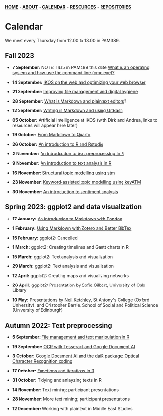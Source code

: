 [**HOME**](/index.md) - [**ABOUT**](/about.md) - [**CALENDAR**](/calendar.md) - [**RESOURCES**](/resources.md) - [**REPOSITORIES**](/repositories.md)

# Calendar

We meet every Thursday from 12.00 to 13.00 in PAM389. 

## Fall 2023

* **7 September:** NOTE: 14.15 in PAM489 this date [What is an operating system and how use the command line (cmd.exe)?](/contents/fall_2023/cmd.md)
  
* **14 September:** [IKOS on the web and optimizing your web browser](/contents/fall_2023/browser.md)

* **21 September:** [Improving file management and digital hygiene](/contents/fall_2023/digital_hygiene.md)

* **28 September:** [What is Markdown and plaintext editors](/contents/2023_01_18_introduction_to_markdown.md)?

* **12 September:** [Writing in Markdown and using GitBash](/contents/fall_2023/writing_markdown.md)

* **05 October:** Artificial Intelligence at IKOS (with Dirk and Andrea, links to resources will appear here later)

* **19 October:** [From Markdown to Quarto](/contents/fall_2023/quarto.md)

* **26 October:** [An introduction to R and Rstudio](/contents/fall_2023/introduction_r.md)

* **2 November:** [An introduction to text preprocessing in R](/contents/fall_2023/text_preprocessing.md)

* **9 November:** [An introduction to text analysis in R](/contents/fall_2023/text_analysis.md)

* **16 November:** [Structural topic modelling using stm](/contents/fall_2023/stm.md)

* **23 November:** [Keyword-assisted topic modelling using keyATM](/contents/fall_2023/atm.md)

* **30 November:** [An introduction to sentiment analysis](/contents/fall_2023/sentiment_analysis.md)



## Spring 2023: ggplot2 and data visualization

* **17 January:** [An introduction to Markdown  with Pandoc](/contents/2023_01_18_introduction_to_markdown.md)

* **1 February:** [Using Markdown with Zotero and Better BibTex](/contents/2023_02_01_markdown_zotero_better_bibtex.md)

* **15 February:** ggplot2: Cancelled

* **1 March:** ggplot2: Creating timelines and Gantt charts in R

* **15 March:** ggplot2: Text analysis and visualization

* **29 March:** ggplot2: Text analysis and visualization

* **12 April:** ggplot2: Creating maps and visualizing networks

* **26 April:** ggplot2: Presentation by [Sofie Gilbert](https://www.ub.uio.no/english/about/people/samdig/open-research/sofiegi/index.html), University of Oslo Library

* **10 May:** Presentations by [Neil Ketchley](https://www.politics.ox.ac.uk/person/neil-ketchley), St Antony's College (Oxford University), and [Cristopher Barrie](https://www.sps.ed.ac.uk/staff/christopher-barrie), School of Social and Political Science (University of Edinburgh)

## Autumn 2022: Text preprocessing

* **5 September:** [File management and text manipulation in R](/contents/2022_09_05_seminar_readings.md)  

* **19 September:** [OCR with Tesseract and Google Document AI](/contents/2022_09_19_seminar_readings.md)  

* **3 October:** [Google Document AI and the daiR package: Optical Character Recognition coding](/ikos-dighum.github.io/contents/2022_10_03.md )

* **17 October:** [Functions and iterations in R](/contents/2022_10_17_seminar_readings.md)   

* **31 October:** Tidying and anlayzing texts in R

* **14 November:** Text mining; participant presentations

* **28 November:** More text mining; participant presentations

* **12 December:** Working with plaintext in Middle East Studies
